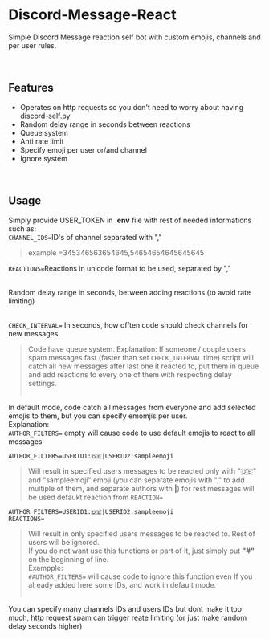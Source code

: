 # Discord-Message-React
Simple Discord Message reaction self bot with custom emojis, channels and per user rules.<br/><br/><br/>
## Features
- Operates on http requests so you don't need to worry about having discord-self.py
- Random delay range in seconds between reactions
- Queue system
- Anti rate limit
- Specify emoji per user or/and channel
- Ignore system<br/><br/><br/>
## Usage

Simply provide USER_TOKEN in **.env** file with rest of needed informations such as:<br/>
`CHANNEL_IDS=`ID's of channel separated with ","<br/>
>example =345346563654645,54654654645645645<br/>

`REACTIONS=`Reactions in unicode format to be used, separated by ","<br/><br/>

Random delay range in seconds, between adding reactions (to avoid rate limiting)<br/><br/>

`CHECK_INTERVAL=` In seconds, how offten code should check channels for new messages.
  >Code have queue system. Explanation: If someone / couple users spam messages fast (faster than set `CHECK_INTERVAL` time)
  >script will catch all new messages after last one it reacted to, put them in queue and add reactions to every one of them with respecting delay settings.<br/><br/>

In default mode, code catch all messages from everyone and add selected emojis to them, but you can specify emomjis per user.<br/>
Explanation:<br/>
  `AUTHOR_FILTERS=` empty will cause code to use default emojis to react to all messages

  `AUTHOR_FILTERS=USERID1:🇩🇪|USERID2:sampleemoji`<br/>
  >Will result in specified users messages to be reacted only with "🇩🇪" and "sampleemoji" emoji (you can separate emojis with "," to add multiple of them, and separate authors with **|**) for rest messages will be used defaukt reaction from `REACTION=`<br/>
  
  `AUTHOR_FILTERS=USERID1:🇩🇪|USERID2:sampleemoji`<br/>
  `REACTIONS=`<br/>
  >Will result in only specified users messages to be reacted to. Rest of users will be ignored.<br/>
If you do not want use this functions or part of it, just simply put **"#"** on the beginning of line.<br/>
Exampple:<br/>
`#AUTHOR_FILTERS=` will cause code to ignore this function even If you already added here some IDs, and work in default mode.<br/><br/>

You can specify many channels IDs and users IDs but dont make it too much, http request spam can trigger reate limiting (or just make random delay seconds higher)
